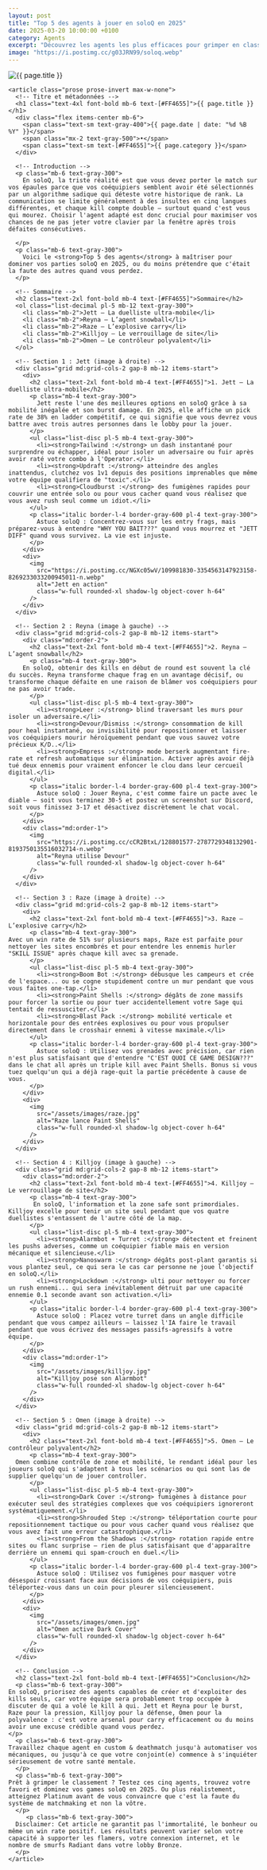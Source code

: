 ```yaml
---
layout: post
title: "Top 5 des agents à jouer en soloQ en 2025"
date: 2025-03-20 10:00:00 +0100
category: Agents
excerpt: "Découvrez les agents les plus efficaces pour grimper en classement solo cette année. Notre analyse basée sur les statistiques et le méta actuel."
image: "https://i.postimg.cc/g03JRN99/soloq.webp"
---
```

<main class="pt-24 pb-16 bg-[#0F1923] text-white font-serif">
  <div class="container mx-auto px-4 max-w-4xl">
    <!-- Image en haut de l'article -->
    <div class="mb-10 rounded-xl overflow-hidden shadow-lg">
      <img 
        src="{{ page.image }}" 
        alt="{{ page.title }}" 
        loading="lazy"
        class="w-full h-72 object-cover object-center transition-transform duration-500 hover:scale-105"
      />
    </div>
    
    <article class="prose prose-invert max-w-none">
      <!-- Titre et métadonnées -->
      <h1 class="text-4xl font-bold mb-6 text-[#FF4655]">{{ page.title }}</h1>
      <div class="flex items-center mb-6">
        <span class="text-sm text-gray-400">{{ page.date | date: "%d %B %Y" }}</span>
        <span class="mx-2 text-gray-500">•</span>
        <span class="text-sm text-[#FF4655]">{{ page.category }}</span>
      </div>
      
      <!-- Introduction -->
      <p class="mb-6 text-gray-300">
        En soloQ, la triste réalité est que vous devez porter le match sur vos épaules parce que vos coéquipiers semblent avoir été sélectionnés par un algorithme sadique qui déteste votre historique de rank. La communication se limite généralement à des insultes en cinq langues différentes, et chaque kill compte double – surtout quand c'est vous qui mourez. Choisir l'agent adapté est donc crucial pour maximiser vos chances de ne pas jeter votre clavier par la fenêtre après trois défaites consécutives.

      </p>
      <p class="mb-6 text-gray-300">
        Voici le <strong>Top 5 des agents</strong> à maîtriser pour dominer vos parties soloQ en 2025, ou du moins prétendre que c'était la faute des autres quand vous perdez.
      </p>
      
      <!-- Sommaire -->
      <h2 class="text-2xl font-bold mb-4 text-[#FF4655]">Sommaire</h2>
      <ol class="list-decimal pl-5 mb-12 text-gray-300">
        <li class="mb-2">Jett – La duelliste ultra‑mobile</li>
        <li class="mb-2">Reyna – L’agent snowball</li>
        <li class="mb-2">Raze – L’explosive carry</li>
        <li class="mb-2">Killjoy – Le verrouillage de site</li>
        <li class="mb-2">Omen – Le contrôleur polyvalent</li>
      </ol>
      
      <!-- Section 1 : Jett (image à droite) -->
      <div class="grid md:grid-cols-2 gap-8 mb-12 items-start">
        <div>
          <h2 class="text-2xl font-bold mb-4 text-[#FF4655]">1. Jett – La duelliste ultra‑mobile</h2>
          <p class="mb-4 text-gray-300">
            Jett reste l'une des meilleures options en soloQ grâce à sa mobilité inégalée et son burst damage. En 2025, elle affiche un pick rate de 38% en ladder compétitif, ce qui signifie que vous devrez vous battre avec trois autres personnes dans le lobby pour la jouer.
          </p>
          <ul class="list-disc pl-5 mb-4 text-gray-300">
            <li><strong>Tailwind :</strong> un dash instantané pour surprendre ou échapper, idéal pour isoler un adversaire ou fuir après avoir raté votre combo à l'Operator.</li>
            <li><strong>Updraft :</strong> atteindre des angles inattendus, clutchez vos 1v1 depuis des positions imprenables que même votre équipe qualifiera de "toxic".</li>
            <li><strong>Cloudburst :</strong> des fumigènes rapides pour couvrir une entrée solo ou pour vous cacher quand vous réalisez que vous avez rush seul comme un idiot.</li>
          </ul>
          <p class="italic border-l-4 border-gray-600 pl-4 text-gray-300">
            Astuce soloQ : Concentrez-vous sur les entry frags, mais préparez-vous à entendre "WHY YOU BAIT???" quand vous mourrez et "JETT DIFF" quand vous survivez. La vie est injuste.
          </p>
        </div>
        <div>
          <img
            src="https://i.postimg.cc/NGXc05wV/109981830-3354563147923158-8269233033200945011-n.webp"
            alt="Jett en action"
            class="w-full rounded-xl shadow-lg object-cover h-64"
          />
        </div>
      </div>
      
      <!-- Section 2 : Reyna (image à gauche) -->
      <div class="grid md:grid-cols-2 gap-8 mb-12 items-start">
        <div class="md:order-2">
          <h2 class="text-2xl font-bold mb-4 text-[#FF4655]">2. Reyna – L’agent snowball</h2>
          <p class="mb-4 text-gray-300">
        En soloQ, obtenir des kills en début de round est souvent la clé du succès. Reyna transforme chaque frag en un avantage décisif, ou transforme chaque défaite en une raison de blâmer vos coéquipiers pour ne pas avoir trade.
          </p>
          <ul class="list-disc pl-5 mb-4 text-gray-300">
            <li><strong>Leer :</strong> blind traversant les murs pour isoler un adversaire.</li>
            <li><strong>Devour/Dismiss :</strong> consommation de kill pour heal instantané, ou invisibilité pour repositionner et laisser vos coéquipiers mourir héroïquement pendant que vous sauvez votre précieux K/D..</li>
            <li><strong>Empress :</strong> mode berserk augmentant fire-rate et refresh automatique sur élimination. Activer après avoir déjà tué deux ennemis pour vraiment enfoncer le clou dans leur cercueil digital.</li>
          </ul>
          <p class="italic border-l-4 border-gray-600 pl-4 text-gray-300">
            Astuce soloQ : Jouer Reyna, c'est comme faire un pacte avec le diable – soit vous terminez 30-5 et postez un screenshot sur Discord, soit vous finissez 3-17 et désactivez discrètement le chat vocal.
          </p>
        </div>
        <div class="md:order-1">
          <img
            src="https://i.postimg.cc/cCR2BtxL/128801577-2787729348132901-8193750135516032714-n.webp"
            alt="Reyna utilise Devour"
            class="w-full rounded-xl shadow-lg object-cover h-64"
          />
        </div>
      </div>
      
      <!-- Section 3 : Raze (image à droite) -->
      <div class="grid md:grid-cols-2 gap-8 mb-12 items-start">
        <div>
          <h2 class="text-2xl font-bold mb-4 text-[#FF4655]">3. Raze – L’explosive carry</h2>
          <p class="mb-4 text-gray-300">
    Avec un win rate de 51% sur plusieurs maps, Raze est parfaite pour nettoyer les sites encombrés et pour entendre les ennemis hurler "SKILL ISSUE" après chaque kill avec sa grenade.
          </p>
          <ul class="list-disc pl-5 mb-4 text-gray-300">
            <li><strong>Boom Bot :</strong> débusque les campeurs et crée de l'espace... ou se cogne stupidement contre un mur pendant que vous vous faites one-tap.</li>
            <li><strong>Paint Shells :</strong> dégâts de zone massifs pour forcer la sortie ou pour tuer accidentellement votre Sage qui tentait de ressusciter.</li>
            <li><strong>Blast Pack :</strong> mobilité verticale et horizontale pour des entrées explosives ou pour vous propulser directement dans le crosshair ennemi à vitesse maximale.</li>
          </ul>
          <p class="italic border-l-4 border-gray-600 pl-4 text-gray-300">
            Astuce soloQ : Utilisez vos grenades avec précision, car rien n'est plus satisfaisant que d'entendre "C'EST QUOI CE GAME DESIGN???" dans le chat all après un triple kill avec Paint Shells. Bonus si vous tuez quelqu'un qui a déjà rage-quit la partie précédente à cause de vous.
          </p>
        </div>
        <div>
          <img
            src="/assets/images/raze.jpg"
            alt="Raze lance Paint Shells"
            class="w-full rounded-xl shadow-lg object-cover h-64"
          />
        </div>
      </div>
      
      <!-- Section 4 : Killjoy (image à gauche) -->
      <div class="grid md:grid-cols-2 gap-8 mb-12 items-start">
        <div class="md:order-2">
          <h2 class="text-2xl font-bold mb-4 text-[#FF4655]">4. Killjoy – Le verrouillage de site</h2>
          <p class="mb-4 text-gray-300">
           En soloQ, l'information et la zone safe sont primordiales. Killjoy excelle pour tenir un site seul pendant que vos quatre duellistes s'entassent de l'autre côté de la map.
          </p>
          <ul class="list-disc pl-5 mb-4 text-gray-300">
            <li><strong>Alarmbot + Turret :</strong> détectent et freinent les pushs adverses, comme un coéquipier fiable mais en version mécanique et silencieuse.</li>
            <li><strong>Nanoswarm :</strong> dégâts post-plant garantis si vous plantez seul, ce qui sera le cas car personne ne joue l'objectif en soloQ.</li>
            <li><strong>Lockdown :</strong> ulti pour nettoyer ou forcer un rush ennemi... qui sera inévitablement détruit par une capacité ennemie 0.1 seconde avant son activation.</li>
          </ul>
          <p class="italic border-l-4 border-gray-600 pl-4 text-gray-300">
            Astuce soloQ : Placez votre turret dans un angle difficile pendant que vous campez ailleurs – laissez l'IA faire le travail pendant que vous écrivez des messages passifs-agressifs à votre équipe.
          </p>
        </div>
        <div class="md:order-1">
          <img
            src="/assets/images/killjoy.jpg"
            alt="Killjoy pose son Alarmbot"
            class="w-full rounded-xl shadow-lg object-cover h-64"
          />
        </div>
      </div>
      
      <!-- Section 5 : Omen (image à droite) -->
      <div class="grid md:grid-cols-2 gap-8 mb-12 items-start">
        <div>
          <h2 class="text-2xl font-bold mb-4 text-[#FF4655]">5. Omen – Le contrôleur polyvalent</h2>
          <p class="mb-4 text-gray-300">
      Omen combine contrôle de zone et mobilité, le rendant idéal pour les joueurs soloQ qui s'adaptent à tous les scénarios ou qui sont las de supplier quelqu'un de jouer controller.
          </p>
          <ul class="list-disc pl-5 mb-4 text-gray-300">
            <li><strong>Dark Cover :</strong> fumigènes à distance pour exécuter seul des stratégies complexes que vos coéquipiers ignoreront systématiquement.</li>
            <li><strong>Shrouded Step :</strong> téléportation courte pour repositionnement tactique ou pour vous cacher quand vous réalisez que vous avez fait une erreur catastrophique.</li>
            <li><strong>From the Shadows :</strong> rotation rapide entre sites ou flanc surprise – rien de plus satisfaisant que d'apparaître derrière un ennemi qui spam-crouch en duel.</li>
          </ul>
          <p class="italic border-l-4 border-gray-600 pl-4 text-gray-300">
            Astuce soloQ : Utilisez vos fumigènes pour masquer votre désespoir croissant face aux décisions de vos coéquipiers, puis téléportez-vous dans un coin pour pleurer silencieusement.
          </p>
        </div>
        <div>
          <img
            src="/assets/images/omen.jpg"
            alt="Omen active Dark Cover"
            class="w-full rounded-xl shadow-lg object-cover h-64"
          />
        </div>
      </div>
      
      <!-- Conclusion -->
      <h2 class="text-2xl font-bold mb-4 text-[#FF4655]">Conclusion</h2>
      <p class="mb-6 text-gray-300">
    En soloQ, priorisez des agents capables de créer et d'exploiter des kills seuls, car votre équipe sera probablement trop occupée à discuter de qui a volé le kill à qui. Jett et Reyna pour le burst, Raze pour la pression, Killjoy pour la défense, Omen pour la polyvalence : c'est votre arsenal pour carry efficacement ou du moins avoir une excuse crédible quand vous perdez.      
    </p>
      <p class="mb-6 text-gray-300">
    Travaillez chaque agent en custom & deathmatch jusqu'à automatiser vos mécaniques, ou jusqu'à ce que votre conjoint(e) commence à s'inquiéter sérieusement de votre santé mentale.
      </p>
      <p class="mb-6 text-gray-300">
    Prêt à grimper le classement ? Testez ces cinq agents, trouvez votre favori et dominez vos games soloQ en 2025. Ou plus réalistement, atteignez Platinum avant de vous convaincre que c'est la faute du système de matchmaking et non la vôtre.
      </p>
         <p class="mb-6 text-gray-300">
      Disclaimer: Cet article ne garantit pas l'immortalité, le bonheur ou même un win rate positif. Les résultats peuvent varier selon votre capacité à supporter les flamers, votre connexion internet, et le nombre de smurfs Radiant dans votre lobby Bronze.      
      </p>
    </article>
  </div>
</main>
